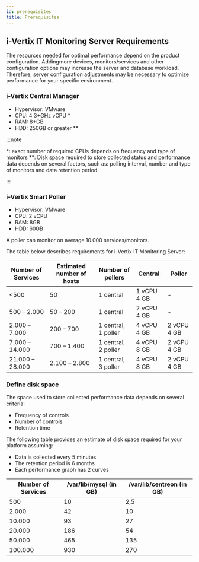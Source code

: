 ```yaml
---
id: prerequisites
title: Prerequisites
--- 
```


## i-Vertix IT Monitoring Server Requirements

The resources needed for optimal performance depend on the product configuration. Addingmore devices, monitors/services and other configuration options may increase the server and database workload. Therefore, server configuration adjustments may be necessary to optimize performance for your specific environment.

### i-Vertix Central Manager

* Hypervisor: VMware
* CPU: 4 3+GHz vCPU *
* RAM: 8+GB
* HDD: 250GB or greater **

:::note

*: exact number of required CPUs depends on frequency and type of monitors
**: Disk space required to store collected status and performance data depends on several factors, such as: polling interval, number and type of monitors and data retention period

:::

### i-Vertix Smart Poller

* Hypervisor: VMware
* CPU: 2 vCPU
* RAM: 8GB
* HDD: 60GB

A poller can monitor on average 10.000 services/monitors.

The table below describes requirements for i-Vertix IT Monitoring Server:

| Number of Services | Estimated number of hosts | Number of pollers | Central | Poller |
| --- | --- | --- | --- | --- |
| \<500 | 50 | 1 central | 1 vCPU 4 GB | - |
| 500 – 2.000 | 50 – 200 | 1 central | 2 vCPU 4 GB | - |
| 2.000 – 7.000 | 200 – 700 | 1 central, 1 poller | 4 vCPU 4 GB | 2 vCPU 4 GB |
| 7.000 – 14.000 | 700 – 1.400 | 1 central, 2 poller | 4 vCPU 8 GB | 2 vCPU 4 GB |
| 21.000 – 28.000 | 2.100 – 2.800 | 1 central, 3 poller | 4 vCPU 8 GB | 2 vCPU 4 GB |

### Define disk space

The space used to store collected performance data depends on several criteria:

* Frequency of controls
* Number of controls
* Retention time

The following table provides an estimate of disk space required for your platform assuming:

* Data is collected every 5 minutes
* The retention period is 6 months
* Each performance graph has 2 curves

| Number of Services | /var/lib/mysql (in GB) | /var/lib/centreon (in GB) |
| --- | --- | --- |
| 500 | 10 | 2,5 |
| 2.000 | 42 | 10 |
| 10.000 | 93 | 27 |
| 20.000| 186 | 54 |
| 50.000| 465 | 135 |
| 100.000| 930 | 270 |
